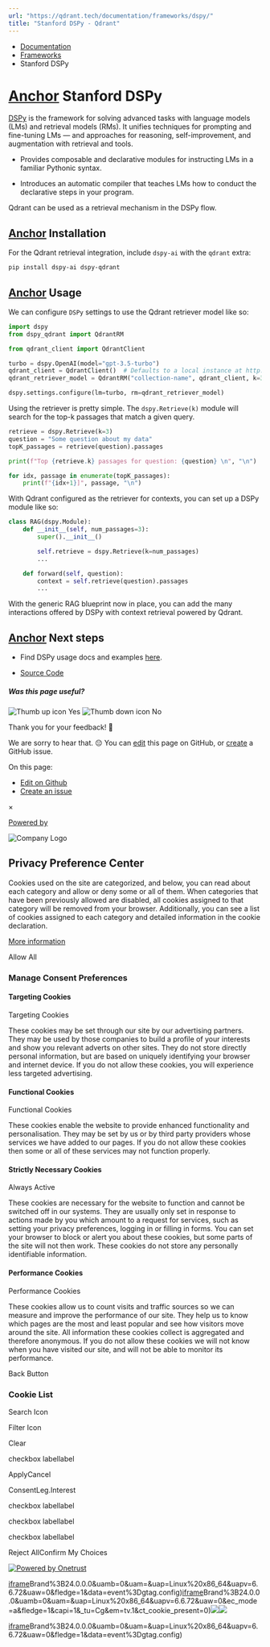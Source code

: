 ```yaml
---
url: "https://qdrant.tech/documentation/frameworks/dspy/"
title: "Stanford DSPy - Qdrant"
---
```


- [Documentation](https://qdrant.tech/documentation/)
- [Frameworks](https://qdrant.tech/documentation/frameworks/)
- Stanford DSPy

# [Anchor](https://qdrant.tech/documentation/frameworks/dspy/\#stanford-dspy) Stanford DSPy

[DSPy](https://github.com/stanfordnlp/dspy) is the framework for solving advanced tasks with language models (LMs) and retrieval models (RMs). It unifies techniques for prompting and fine-tuning LMs — and approaches for reasoning, self-improvement, and augmentation with retrieval and tools.

- Provides composable and declarative modules for instructing LMs in a familiar Pythonic syntax.

- Introduces an automatic compiler that teaches LMs how to conduct the declarative steps in your program.


Qdrant can be used as a retrieval mechanism in the DSPy flow.

## [Anchor](https://qdrant.tech/documentation/frameworks/dspy/\#installation) Installation

For the Qdrant retrieval integration, include `dspy-ai` with the `qdrant` extra:

```bash
pip install dspy-ai dspy-qdrant

```

## [Anchor](https://qdrant.tech/documentation/frameworks/dspy/\#usage) Usage

We can configure `DSPy` settings to use the Qdrant retriever model like so:

```python
import dspy
from dspy_qdrant import QdrantRM

from qdrant_client import QdrantClient

turbo = dspy.OpenAI(model="gpt-3.5-turbo")
qdrant_client = QdrantClient()  # Defaults to a local instance at http://localhost:6333/
qdrant_retriever_model = QdrantRM("collection-name", qdrant_client, k=3)

dspy.settings.configure(lm=turbo, rm=qdrant_retriever_model)

```

Using the retriever is pretty simple. The `dspy.Retrieve(k)` module will search for the top-k passages that match a given query.

```python
retrieve = dspy.Retrieve(k=3)
question = "Some question about my data"
topK_passages = retrieve(question).passages

print(f"Top {retrieve.k} passages for question: {question} \n", "\n")

for idx, passage in enumerate(topK_passages):
    print(f"{idx+1}]", passage, "\n")

```

With Qdrant configured as the retriever for contexts, you can set up a DSPy module like so:

```python
class RAG(dspy.Module):
    def __init__(self, num_passages=3):
        super().__init__()

        self.retrieve = dspy.Retrieve(k=num_passages)
        ...

    def forward(self, question):
        context = self.retrieve(question).passages
        ...

```

With the generic RAG blueprint now in place, you can add the many interactions offered by DSPy with context retrieval powered by Qdrant.

## [Anchor](https://qdrant.tech/documentation/frameworks/dspy/\#next-steps) Next steps

- Find DSPy usage docs and examples [here](https://github.com/stanfordnlp/dspy#4-documentation--tutorials).

- [Source Code](https://github.com/stanfordnlp/dspy/blob/main/dspy/retrieve/qdrant_rm.py)


##### Was this page useful?

![Thumb up icon](https://qdrant.tech/icons/outline/thumb-up.svg)
Yes
![Thumb down icon](https://qdrant.tech/icons/outline/thumb-down.svg)
No

Thank you for your feedback! 🙏

We are sorry to hear that. 😔 You can [edit](https://qdrant.tech/github.com/qdrant/landing_page/tree/master/qdrant-landing/content/documentation/frameworks/dspy.md) this page on GitHub, or [create](https://github.com/qdrant/landing_page/issues/new/choose) a GitHub issue.

On this page:

- [Edit on Github](https://github.com/qdrant/landing_page/tree/master/qdrant-landing/content/documentation/frameworks/dspy.md)
- [Create an issue](https://github.com/qdrant/landing_page/issues/new/choose)

×

[Powered by](https://qdrant.tech/)

![Company Logo](https://cdn.cookielaw.org/logos/static/ot_company_logo.png)

## Privacy Preference Center

Cookies used on the site are categorized, and below, you can read about each category and allow or deny some or all of them. When categories that have been previously allowed are disabled, all cookies assigned to that category will be removed from your browser.
Additionally, you can see a list of cookies assigned to each category and detailed information in the cookie declaration.


[More information](https://qdrant.tech/legal/privacy-policy/#cookies-and-web-beacons)

Allow All

### Manage Consent Preferences

#### Targeting Cookies

Targeting Cookies

These cookies may be set through our site by our advertising partners. They may be used by those companies to build a profile of your interests and show you relevant adverts on other sites. They do not store directly personal information, but are based on uniquely identifying your browser and internet device. If you do not allow these cookies, you will experience less targeted advertising.

#### Functional Cookies

Functional Cookies

These cookies enable the website to provide enhanced functionality and personalisation. They may be set by us or by third party providers whose services we have added to our pages. If you do not allow these cookies then some or all of these services may not function properly.

#### Strictly Necessary Cookies

Always Active

These cookies are necessary for the website to function and cannot be switched off in our systems. They are usually only set in response to actions made by you which amount to a request for services, such as setting your privacy preferences, logging in or filling in forms. You can set your browser to block or alert you about these cookies, but some parts of the site will not then work. These cookies do not store any personally identifiable information.

#### Performance Cookies

Performance Cookies

These cookies allow us to count visits and traffic sources so we can measure and improve the performance of our site. They help us to know which pages are the most and least popular and see how visitors move around the site. All information these cookies collect is aggregated and therefore anonymous. If you do not allow these cookies we will not know when you have visited our site, and will not be able to monitor its performance.

Back Button

### Cookie List

Search Icon

Filter Icon

Clear

checkbox labellabel

ApplyCancel

ConsentLeg.Interest

checkbox labellabel

checkbox labellabel

checkbox labellabel

Reject AllConfirm My Choices

[![Powered by Onetrust](https://cdn.cookielaw.org/logos/static/powered_by_logo.svg)](https://www.onetrust.com/products/cookie-consent/)

[iframe](https://td.doubleclick.net/td/rul/10862264272?random=1748574190373&cv=11&fst=1748574190373&fmt=3&bg=ffffff&guid=ON&async=1&gtm=45be55s2v9117590405z8898302740za200zb898302740&gcd=13l3l3l3l1l1&dma=0&tag_exp=101509157~103116026~103130498~103130500~103200004~103233427~103252644~103252646~103351866~103351868~104481633~104481635~104559073~104559075&ptag_exp=101509157~103116026~103130498~103130500~103200004~103233427~103252644~103252646~103351869~103351871~104481633~104481635~104559073~104559075&u_w=1280&u_h=1024&url=https%3A%2F%2Fqdrant.tech%2Fdocumentation%2Fframeworks%2Fdspy%2F&hn=www.googleadservices.com&frm=0&tiba=Stanford%20DSPy%20-%20Qdrant&npa=0&pscdl=noapi&auid=1032051705.1748574190&uaa=x86&uab=64&uafvl=Google%2520Chrome%3B137.0.7151.55%7CChromium%3B137.0.7151.55%7CNot%252FA)Brand%3B24.0.0.0&uamb=0&uam=&uap=Linux%20x86_64&uapv=6.6.72&uaw=0&fledge=1&data=event%3Dgtag.config)[iframe](https://td.doubleclick.net/td/rul/10862264272?random=1748574190336&cv=11&fst=1748574190336&fmt=3&bg=ffffff&guid=ON&async=1&gcl_ctr=1&gtm=45be55s2v9117590405z8898302740za200zb898302740&gcd=13l3l3l3l1l1&dma=0&tag_exp=101509157~103116026~103130498~103130500~103200004~103233427~103252644~103252646~103351866~103351868~104481633~104481635~104559073~104559075&ptag_exp=101509157~103116026~103130498~103130500~103200004~103233427~103252644~103252646~103351869~103351871~104481633~104481635~104559073~104559075&u_w=1280&u_h=1024&url=https%3A%2F%2Fqdrant.tech%2Fdocumentation%2Fframeworks%2Fdspy%2F&label=_FJrCMev-7EDEND_w7so&hn=www.googleadservices.com&frm=0&tiba=Stanford%20DSPy%20-%20Qdrant&value=0&bttype=purchase&npa=0&pscdl=noapi&auid=1032051705.1748574190&uaa=x86&uab=64&uafvl=Google%2520Chrome%3B137.0.7151.55%7CChromium%3B137.0.7151.55%7CNot%252FA)Brand%3B24.0.0.0&uamb=0&uam=&uap=Linux%20x86_64&uapv=6.6.72&uaw=0&ec_mode=a&fledge=1&capi=1&_tu=Cg&em=tv.1&ct_cookie_present=0)![](https://t.co/1/i/adsct?bci=4&dv=America%2FAdak%26en-US%2Cen%26Google%20Inc.%26Linux%20x86_64%26255%261280%261024%264%2624%261280%261024%260%26na&eci=3&event=%7B%7D&event_id=9a487a16-9f9b-4eba-bd0b-1385b7ce5c3e&integration=advertiser&p_id=Twitter&p_user_id=0&pl_id=58b87660-e603-46df-9b1b-6f2a9896e2ec&tw_document_href=https%3A%2F%2Fqdrant.tech%2Fdocumentation%2Fframeworks%2Fdspy%2F&tw_iframe_status=0&txn_id=o81g6&type=javascript&version=2.3.33)![](https://analytics.twitter.com/1/i/adsct?bci=4&dv=America%2FAdak%26en-US%2Cen%26Google%20Inc.%26Linux%20x86_64%26255%261280%261024%264%2624%261280%261024%260%26na&eci=3&event=%7B%7D&event_id=9a487a16-9f9b-4eba-bd0b-1385b7ce5c3e&integration=advertiser&p_id=Twitter&p_user_id=0&pl_id=58b87660-e603-46df-9b1b-6f2a9896e2ec&tw_document_href=https%3A%2F%2Fqdrant.tech%2Fdocumentation%2Fframeworks%2Fdspy%2F&tw_iframe_status=0&txn_id=o81g6&type=javascript&version=2.3.33)

[iframe](https://td.doubleclick.net/td/rul/10862264272?random=1748574191495&cv=11&fst=1748574191495&fmt=3&bg=ffffff&guid=ON&async=1&gtm=45be55s2v9117590405za200zb898302740&gcd=13l3l3l3l1l1&dma=0&tag_exp=101509157~103116026~103130498~103130500~103200004~103233427~103252644~103252646~103351866~103351868~104481633~104481635~104559073~104559075&ptag_exp=101509157~103116026~103130498~103130500~103200004~103233427~103252644~103252646~103351869~103351871~104481633~104481635~104559073~104559075&u_w=1280&u_h=1024&url=https%3A%2F%2Fqdrant.tech%2Fdocumentation%2Fframeworks%2Fdspy%2F&hn=www.googleadservices.com&frm=0&tiba=Stanford%20DSPy%20-%20Qdrant&did=dZTQ1Zm&gdid=dZTQ1Zm&npa=0&pscdl=noapi&auid=1032051705.1748574190&uaa=x86&uab=64&uafvl=Google%2520Chrome%3B137.0.7151.55%7CChromium%3B137.0.7151.55%7CNot%252FA)Brand%3B24.0.0.0&uamb=0&uam=&uap=Linux%20x86_64&uapv=6.6.72&uaw=0&fledge=1&data=event%3Dgtag.config)